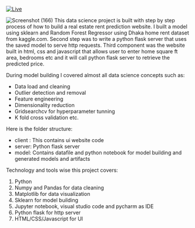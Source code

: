 [![Live](https://img.shields.io/badge/LIVE-VISIT%20NOW-red?style=for-the-badge&logo=firefox)](https://dhakahomerentprediction.onrender.com/)

![Screenshot (166)](https://github.com/user-attachments/assets/f03f1fb6-fb2d-454b-bd22-b8a6a01de7d1)
This data science project is built with step by step process of how to build a real estate rent prediction website. I built a model using sklearn and Random Forest Regressor using Dhaka home rent dataset from kaggle.com. Second step was to write a python flask server that uses the saved model to serve http requests. Third component was the website built in html, css and javascript that allows user to enter home square ft area, bedrooms etc and it will call python flask server to retrieve the predicted price.

During model building I covered almost all data science concepts such as:

- Data load and cleaning
- Outlier detection and removal
- Feature engineering
- Dimensionality reduction
- Gridsearchcv for hyperparameter tunning
- K fold cross validation etc.

Here is the folder structure:

- client : This contains ui website code
- server: Python flask server
- model: Contains datafile and python notebook for model building and generated models and artifacts

Technology and tools wise this project covers:

1. Python
2. Numpy and Pandas for data cleaning
3. Matplotlib for data visualization
4. Sklearn for model building
5. Jupyter notebook, visual studio code and pycharm as IDE
6. Python flask for http server
7. HTML/CSS/Javascript for UI
